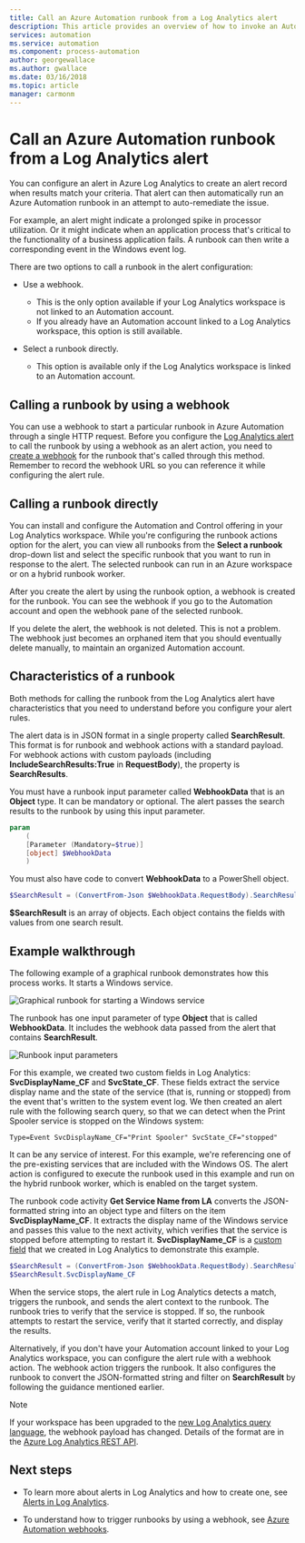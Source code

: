 ```yaml
---
title: Call an Azure Automation runbook from a Log Analytics alert
description: This article provides an overview of how to invoke an Automation runbook from a Log Analytics alert in Azure.
services: automation
ms.service: automation
ms.component: process-automation
author: georgewallace
ms.author: gwallace
ms.date: 03/16/2018
ms.topic: article
manager: carmonm
---
```


# Call an Azure Automation runbook from a Log Analytics alert

You can configure an alert in Azure Log Analytics to create an alert record when results match your criteria. That alert can then automatically run an Azure Automation runbook in an attempt to auto-remediate the issue. 

For example, an alert might indicate a prolonged spike in processor utilization. Or it might indicate when an application process that's critical to the functionality of a business application fails. A runbook can then write a corresponding event in the Windows event log.  

There are two options to call a runbook in the alert configuration:

* Use a webhook.
   * This is the only option available if your Log Analytics workspace is not linked to an Automation account.
   * If you already have an Automation account linked to a Log Analytics workspace, this option is still available.  

* Select a runbook directly.
   * This option is available only if the Log Analytics workspace is linked to an Automation account.

## Calling a runbook by using a webhook

You can use a webhook to start a particular runbook in Azure Automation through a single HTTP request. Before you configure the [Log Analytics alert](../log-analytics/log-analytics-alerts.md#alert-rules) to call the runbook by using a webhook as an alert action, you need to [create a webhook](automation-webhooks.md#creating-a-webhook) for the runbook that's called through this method. Remember to record the webhook URL so you can reference it while configuring the alert rule.   

## Calling a runbook directly

You can install and configure the Automation and Control offering in your Log Analytics workspace. While you're configuring the runbook actions option for the alert, you can view all runbooks from the **Select a runbook** drop-down list and select the specific runbook that you want to run in response to the alert. The selected runbook can run in an Azure workspace or on a hybrid runbook worker. 

After you create the alert by using the runbook option, a webhook is created for the runbook. You can see the webhook if you go to the Automation account and open the webhook pane of the selected runbook. 

If you delete the alert, the webhook is not deleted. This is not a problem. The webhook just becomes an orphaned item that you should eventually delete manually, to maintain an organized Automation account.  

## Characteristics of a runbook

Both methods for calling the runbook from the Log Analytics alert have characteristics that you need to understand before you configure your alert rules. 

The alert data is in JSON format in a single property called **SearchResult**. This format is for runbook and webhook actions with a standard payload. For webhook actions with custom payloads (including **IncludeSearchResults:True** in **RequestBody**), the property is **SearchResults**.

You must have a runbook input parameter called **WebhookData** that is an **Object** type. It can be mandatory or optional. The alert passes the search results to the runbook by using this input parameter.

```powershell
param  
    (  
    [Parameter (Mandatory=$true)]  
    [object] $WebhookData  
    )
```
You must also have code to convert **WebhookData** to a PowerShell object.

```powershell
$SearchResult = (ConvertFrom-Json $WebhookData.RequestBody).SearchResult.value
```

**$SearchResult** is an array of objects. Each object contains the fields with values from one search result.


## Example walkthrough

The following example of a graphical runbook demonstrates how this process works. It starts a Windows service.

![Graphical runbook for starting a Windows service](media/automation-invoke-runbook-from-omsla-alert/automation-runbook-restartservice.png)

The runbook has one input parameter of type **Object** that is called **WebhookData**. It includes the webhook data passed from the alert that contains **SearchResult**.

![Runbook input parameters](media/automation-invoke-runbook-from-omsla-alert/automation-runbook-restartservice-inputparameter.png)

For this example, we created two custom fields in Log Analytics: **SvcDisplayName_CF** and **SvcState_CF**. These fields extract the service display name and the state of the service (that is, running or stopped) from the event that's written to the system event log. We then created an alert rule with the following search query, so that we can detect when the Print Spooler service is stopped on the Windows system:

`Type=Event SvcDisplayName_CF="Print Spooler" SvcState_CF="stopped"` 

It can be any service of interest. For this example, we're referencing one of the pre-existing services that are included with the Windows OS. The alert action is configured to execute the runbook used in this example and run on the hybrid runbook worker, which is enabled on the target system.   

The runbook code activity **Get Service Name from LA** converts the JSON-formatted string into an object type and filters on the item **SvcDisplayName_CF**. It extracts the display name of the Windows service and passes this value to the next activity, which verifies that the service is stopped before attempting to restart it. **SvcDisplayName_CF** is a [custom field](../log-analytics/log-analytics-custom-fields.md) that we created in Log Analytics to demonstrate this example.

```powershell
$SearchResult = (ConvertFrom-Json $WebhookData.RequestBody).SearchResult.value
$SearchResult.SvcDisplayName_CF  
```

When the service stops, the alert rule in Log Analytics detects a match, triggers the runbook, and sends the alert context to the runbook. The runbook tries to verify that the service is stopped. If so, the runbook attempts to restart the service, verify that it started correctly, and display the results.     

Alternatively, if you don't have your Automation account linked to your Log Analytics workspace, you can configure the alert rule with a webhook action. The webhook action triggers the runbook. It also configures the runbook to convert the JSON-formatted string and filter on **SearchResult** by following the guidance mentioned earlier.    

>[!NOTE]
> If your workspace has been upgraded to the [new Log Analytics query language](../log-analytics/log-analytics-log-search-upgrade.md), the webhook payload has changed. Details of the format are in the [Azure Log Analytics REST API](https://aka.ms/loganalyticsapiresponse).

## Next steps

* To learn more about alerts in Log Analytics and how to create one, see [Alerts in Log Analytics](../log-analytics/log-analytics-alerts.md).

* To understand how to trigger runbooks by using a webhook, see [Azure Automation webhooks](automation-webhooks.md).
